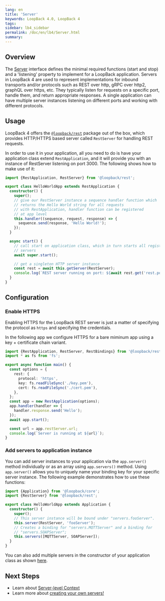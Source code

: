 ```yaml
---
lang: en
title: 'Server'
keywords: LoopBack 4.0, LoopBack 4
tags:
sidebar: lb4_sidebar
permalink: /doc/en/lb4/Server.html
summary:
---
```


## Overview

The [Server](https://apidocs.strongloop.com/@loopback%2fdocs/core.html#Server)
interface defines the minimal required functions (start and stop) and a
'listening' property to implement for a LoopBack application. Servers in
LoopBack 4 are used to represent implementations for inbound transports and/or
protocols such as REST over http, gRPC over http2, graphQL over https, etc. They
typically listen for requests on a specific port, handle them, and return
appropriate responses. A single application can have multiple server instances
listening on different ports and working with different protocols.

## Usage

LoopBack 4 offers the
[`@loopback/rest`](https://github.com/strongloop/loopback-next/tree/master/packages/rest)
package out of the box, which provides HTTP/HTTPS based server called
`RestServer` for handling REST requests.

In order to use it in your application, all you need to do is have your
application class extend `RestApplication`, and it will provide you with an
instance of RestServer listening on port 3000. The following shows how to make
use of it:

```ts
import {RestApplication, RestServer} from '@loopback/rest';

export class HelloWorldApp extends RestApplication {
  constructor() {
    super();
    // give our RestServer instance a sequence handler function which
    // returns the Hello World string for all requests
    // with RestApplication, handler function can be registered
    // at app level
    this.handler((sequence, request, response) => {
      sequence.send(response, 'Hello World!');
    });
  }

  async start() {
    // call start on application class, which in turn starts all registered
    // servers
    await super.start();

    // get a singleton HTTP server instance
    const rest = await this.getServer(RestServer);
    console.log(`REST server running on port: ${await rest.get('rest.port')}`);
  }
}
```

## Configuration

### Enable HTTPS

Enabling HTTPS for the LoopBack REST server is just a matter of specifying the
protocol as `https` and specifying the credentials.

In the following app we configure HTTPS for a bare miminum app using a key +
certificate chain variant.

```ts
import {RestApplication, RestServer, RestBindings} from '@loopback/rest';
import * as fs from 'fs';

export async function main() {
  const options = {
    rest: {
      protocol: 'https',
      key: fs.readFileSync('./key.pem'),
      cert: fs.readFileSync('./cert.pem'),
    },
  };
  const app = new RestApplication(options);
  app.handler(handler => {
    handler.response.send('Hello');
  });
  await app.start();

  const url = app.restServer.url;
  console.log(`Server is running at ${url}`);
}
```

### Add servers to application instance

You can add server instances to your application via the `app.server()` method
individually or as an array using `app.servers()` method. Using `app.server()`
allows you to uniquely name your binding key for your specific server instance.
The following example demonstrates how to use these functions:

```ts
import {Application} from '@loopback/core';
import {RestServer} from '@loopback/rest';

export class HelloWorldApp extends Application {
  constructor() {
    super();
    // This server instance will be bound under "servers.fooServer".
    this.server(RestServer, 'fooServer');
    // Creates a binding for "servers.MQTTServer" and a binding for
    // "servers.SOAPServer";
    this.servers([MQTTServer, SOAPServer]);
  }
}
```

You can also add multiple servers in the constructor of your application class
as shown [here](Application.md#servers).

## Next Steps

- Learn about [Server-level Context](Context.md#server-level-context)
- Learn more about
  [creating your own servers!](Creating-components.md#creating-your-own-servers)
